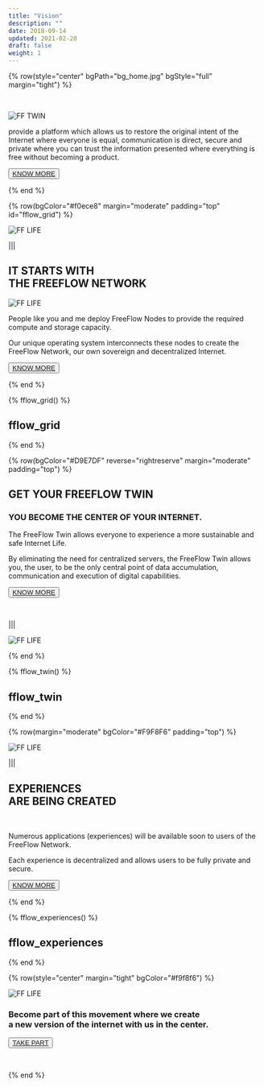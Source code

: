 ```yaml
---
title: "Vision"
description: ""
date: 2018-09-14
updated: 2021-02-20
draft: false
weight: 1
---
```


<!-- section 1 (heade FF TWIN) -->

{% row(style="center" bgPath="bg_home.jpg" bgStyle="full" margin="tight") %}

<br>

![FF TWIN](vision_header.png#medium#mx-auto)

provide a platform which allows us to restore the original intent of the Internet where everyone is equal, communication is direct, secure and private where you can trust the information presented where everything is free without becoming a product.


<button>[KNOW MORE](/vision/#fflow_grid)</button>

{% end %}

<!-- section 2 (FF LIFE) -->

{% row(bgColor="#f0ece8" margin="moderate" padding="top" id="fflow_grid") %}

![FF LIFE](vision2.png#fill)

|||

## IT STARTS WITH <br> THE FREEFLOW NETWORK

![FF LIFE](vision3.png)

People like you and me deploy FreeFlow Nodes to provide the required compute and storage capacity.  

Our unique operating system interconnects these nodes to create the FreeFlow Network, our own sovereign and decentralized Internet. 

<button>[KNOW MORE](/node)</button>

{% end %}


{% fflow_grid() %}

## fflow_grid

{% end %}

{% row(bgColor="#D9E7DF" reverse="rightreserve" margin="moderate" padding="top") %}


## GET YOUR FREEFLOW TWIN
### YOU BECOME THE CENTER OF YOUR INTERNET.

The FreeFlow Twin allows everyone to experience a more sustainable and safe Internet Life.  

By eliminating the need for centralized servers, the FreeFlow Twin allows you, the user, to be the only central point of data accumulation, communication and execution of digital capabilities.

<button>[KNOW MORE](/twin)</button>

<br>

|||

![FF LIFE](vision6.png#fill)

{% end %}


{% fflow_twin() %}

## fflow_twin

{% end %}

{% row(margin="moderate" bgColor="#F9F8F6" padding="top") %}

![FF LIFE](vision8.png#fill)

|||

## EXPERIENCES <br> ARE BEING CREATED

<br>

Numerous applications (experiences) will be available soon to users of the FreeFlow Network.  

Each experience is decentralized and allows users to be fully private and secure.

<button>[KNOW MORE](/experiences)</button>

{% end %}

{% fflow_experiences() %}

## fflow_experiences

{% end %}

{% row(style="center" margin="tight" bgColor="#f9f8f6") %}

![FF LIFE](be_with_us.png#mx-auto)

### Become part of this movement where we create <br>a new version of the internet with us in the center.

<button>[TAKE PART](/take-part)</button>

<br>

{% end %}